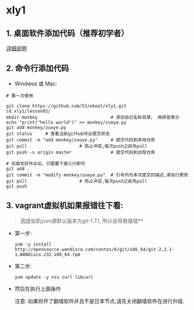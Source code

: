 # xly1

## 1. 桌面软件添加代码（推荐初学者）


[详细说明](https://github.com/shengxinjing/my_blog/issues/4)


## 2. 命令行添加代码

- Windwos 或 Mac:
```
# 第一次使用

git clone https://github.com/51reboot/xly1.git
cd xly1/lesson01/
mkdir monkey                            # 添加自已名称目录， 用拼音表示
echo "print("hello world")" >> monkey/zuoye.py
git add monkey/zuoye.py
git status     # 查看当前github作业提交状态
git commit -m "add monkey/zuoye.py"     # 提交代码到本地仓库
git pull			        # 防止冲突,每次push之前先pull
git push -u origin master               # 提交代码到远程仓库

# 后面写好作业后，只需要下面三行即可
git add .
git commit -m "modify monkey/zuoye.py"	# 引号内为本次提交的描述,请自行更改
git pull			        # 防止冲突,每次push之前先pull
git push 
```

## 3. vagrant虚拟机如果报错往下看:

> 因虚拟机yum源默认版本为git-1.7.1, 所以会导致报错**

  - 第一步:

    `yum -y install http://opensource.wandisco.com/centos/6/git/x86_64/git-2.2.1-1.WANdisco.232.x86_64.rpm`

  - 第二步:

    `yum update -y nss curl libcurl`

  - 然后在执行上面操作

    注意:   如果你开了翻墙软件并且不是日本节点,请先关闭翻墙软件在进行升级.
